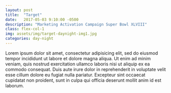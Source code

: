 ```yaml
---
layout: post
title:  "Target"
date:   2017-05-03 9:10:00 -0500
description: "Marketing Activation Campaign Super Bowl XLVIII"
class: flex-col-1
img: assets/img/target-daynight-img1.jpg
categories: day-night
---
```

Lorem ipsum dolor sit amet, consectetur adipisicing elit, sed do eiusmod tempor incididunt ut labore et dolore magna aliqua. Ut enim ad minim veniam, quis nostrud exercitation ullamco laboris nisi ut aliquip ex ea commodo consequat. Duis aute irure dolor in reprehenderit in voluptate velit esse cillum dolore eu fugiat nulla pariatur. Excepteur sint occaecat cupidatat non proident, sunt in culpa qui officia deserunt mollit anim id est laborum.
